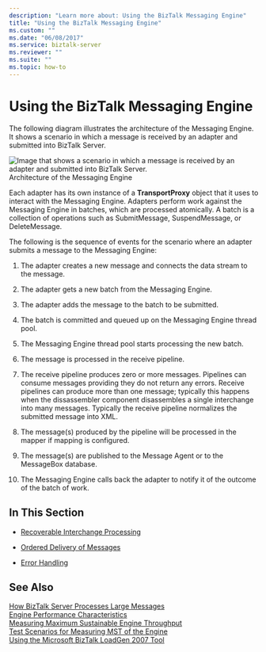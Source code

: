 ```yaml
---
description: "Learn more about: Using the BizTalk Messaging Engine"
title: "Using the BizTalk Messaging Engine"
ms.custom: ""
ms.date: "06/08/2017"
ms.service: biztalk-server
ms.reviewer: ""
ms.suite: ""
ms.topic: how-to
---
```

# Using the BizTalk Messaging Engine
The following diagram illustrates the architecture of the Messaging Engine. It shows a scenario in which a message is received by an adapter and submitted into BizTalk Server.  
  
 ![Image that shows a scenario in which a message is received by an adapter and submitted into BizTalk Server.](../core/media/ebiz-prog-messaging1.gif "ebiz_prog_messaging1")  
Architecture of the Messaging Engine  
  
 Each adapter has its own instance of a **TransportProxy** object that it uses to interact with the Messaging Engine. Adapters perform work against the Messaging Engine in batches, which are processed atomically. A batch is a collection of operations such as SubmitMessage, SuspendMessage, or DeleteMessage.  
  
 The following is the sequence of events for the scenario where an adapter submits a message to the Messaging Engine:  
  
1.  The adapter creates a new message and connects the data stream to the message.  
  
2.  The adapter gets a new batch from the Messaging Engine.  
  
3.  The adapter adds the message to the batch to be submitted.  
  
4.  The batch is committed and queued up on the Messaging Engine thread pool.  
  
5.  The Messaging Engine thread pool starts processing the new batch.  
  
6.  The message is processed in the receive pipeline.  
  
7.  The receive pipeline produces zero or more messages. Pipelines can consume messages providing they do not return any errors. Receive pipelines can produce more than one message; typically this happens when the dissassembler component disassembles a single interchange into many messages. Typically the receive pipeline normalizes the submitted message into XML.  
  
8.  The message(s) produced by the pipeline will be processed in the mapper if mapping is configured.  
  
9. The message(s) are published to the Message Agent or to the MessageBox database.  
  
10. The Messaging Engine calls back the adapter to notify it of the outcome of the batch of work.  
  
## In This Section  
  
-   [Recoverable Interchange Processing](../core/recoverable-interchange-processing.md)  
  
-   [Ordered Delivery of Messages](../core/ordered-delivery-of-messages.md)  
  
-   [Error Handling](../core/error-handling.md)  
  
## See Also  
 [How BizTalk Server Processes Large Messages](../core/how-biztalk-server-processes-large-messages.md)   
 [Engine Performance Characteristics](../core/engine-performance-characteristics.md)   
 [Measuring Maximum Sustainable Engine Throughput](../core/measuring-maximum-sustainable-engine-throughput.md)   
 [Test Scenarios for Measuring MST of the Engine](../core/test-scenarios-for-measuring-mst-of-the-engine.md)   
 [Using the Microsoft BizTalk LoadGen 2007 Tool](../core/using-the-microsoft-biztalk-loadgen-2007-tool.md)
